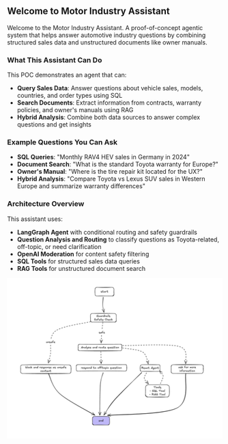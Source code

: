 ## Welcome to Motor Industry Assistant

Welcome to the Motor Industry Assistant. A proof-of-concept agentic system that helps answer automotive industry questions by combining structured sales data and unstructured documents like owner manuals.

### What This Assistant Can Do

This POC demonstrates an agent that can:

- **Query Sales Data**: Answer questions about vehicle sales, models, countries, and order types using SQL
- **Search Documents**: Extract information from contracts, warranty policies, and owner's manuals using RAG
- **Hybrid Analysis**: Combine both data sources to answer complex questions and get insights

### Example Questions You Can Ask

- **SQL Queries**: "Monthly RAV4 HEV sales in Germany in 2024"
- **Document Search**: "What is the standard Toyota warranty for Europe?"
- **Owner's Manual**: "Where is the tire repair kit located for the UX?"
- **Hybrid Analysis**: "Compare Toyota vs Lexus SUV sales in Western Europe and summarize warranty differences"

### Architecture Overview

This assistant uses:
- **LangGraph Agent** with conditional routing and safety guardrails
- **Question Analysis and Routing** to classify questions as Toyota-related, off-topic, or need clarification
- **OpenAI Moderation** for content safety filtering
- **SQL Tools** for structured sales data queries
- **RAG Tools** for unstructured document search

![Agent Architecture](media/agent_architecture.png)
